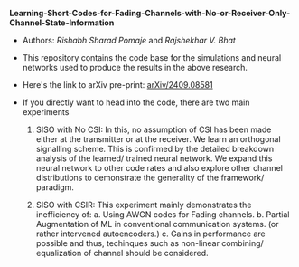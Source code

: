 __Learning-Short-Codes-for-Fading-Channels-with-No-or-Receiver-Only-Channel-State-Information__

- Authors:
_Rishabh Sharad Pomaje_ and _Rajshekhar V. Bhat_

- This repository contains the code base for the simulations and neural networks used to produce the results in the above research.
- Here's the link to arXiv pre-print: [arXiv/2409.08581](https://arxiv.org/abs/2409.08581) 

- If you directly want to head into the code, there are two main experiments 
    1. SISO with No CSI: In this, no assumption of CSI has been made either at the transmitter or at the receiver. We learn an orthogonal signalling scheme. This is confirmed by the detailed breakdown analysis of the learned/ trained neural network.
    We expand this neural network to other code rates and also explore other channel distributions to demonstrate the generality of the framework/ paradigm.

    2.  SISO with CSIR: This experiment mainly demonstrates the inefficiency of:
        a. Using AWGN codes for Fading channels.
        b. Partial Augmentation of ML in conventional communication systems. (or rather intervened autoencoders.)
        c. Gains in performance are possible and thus, techinques such as non-linear combining/ equalization of channel should be considered. 